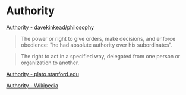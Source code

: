 # Authority

[Authority - davekinkead/philosophy](https://github.com/davekinkead/philosophy/blob/master/Authority.md)

> The power or right to give orders, make decisions, and enforce obedience: "he had absolute authority over his subordinates".

> The right to act in a specified way, delegated from one person or organization to another.

[Authority - plato.stanford.edu](http://plato.stanford.edu/entries/authority/)

[Authority - Wikipedia](https://en.wikipedia.org/wiki/Authority)

